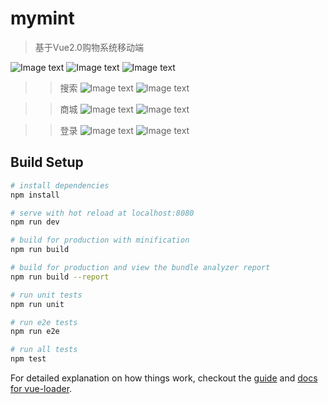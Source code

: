 # mymint

> 基于Vue2.0购物系统移动端

![Image text](https://github.com/dingMiao/Vue-myMint/blob/master/src/assets/md/md_1.jpg)
![Image text](https://github.com/dingMiao/Vue-myMint/blob/master/src/assets/md/md_2.jpg)
![Image text](https://github.com/dingMiao/Vue-myMint/blob/master/src/assets/md/md_3.jpg)

>>搜索
![Image text](https://github.com/dingMiao/Vue-myMint/blob/master/src/assets/md/md_4.jpg)
![Image text](https://github.com/dingMiao/Vue-myMint/blob/master/src/assets/md/md_5.jpg)

>>商城
![Image text](https://github.com/dingMiao/Vue-myMint/blob/master/src/assets/md/md_6.jpg)
![Image text](https://github.com/dingMiao/Vue-myMint/blob/master/src/assets/md/md_7.jpg)

>>登录
![Image text](https://github.com/dingMiao/Vue-myMint/blob/master/src/assets/md/md_8.jpg)
![Image text](https://github.com/dingMiao/Vue-myMint/blob/master/src/assets/md/md_9.jpg)

## Build Setup

``` bash
# install dependencies
npm install

# serve with hot reload at localhost:8080
npm run dev

# build for production with minification
npm run build

# build for production and view the bundle analyzer report
npm run build --report

# run unit tests
npm run unit

# run e2e tests
npm run e2e

# run all tests
npm test
```

For detailed explanation on how things work, checkout the [guide](http://vuejs-templates.github.io/webpack/) and [docs for vue-loader](http://vuejs.github.io/vue-loader).
